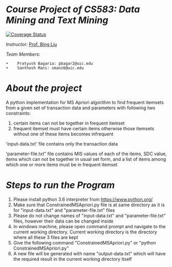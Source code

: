 ﻿_Course Project of CS583: Data Mining and Text Mining_
======================================================

[![Coverage Status](https://coveralls.io/repos/github/prats13bag/ConstrainedMSApriori/badge.svg?branch=master)](https://coveralls.io/github/prats13bag/ConstrainedMSApriori?branch=master)

_Instructor:_ [Prof. Bing Liu](https://www.cs.uic.edu/~liub/)

_Team Members:_

    •	 Pratyush Bagaria: pbagar2@uic.edu
    •	 Santhosh Mani: smani6@uic.edu



_About the project_
===================

A python implementation for MS Apriori algorithm to find frequent itemsets from a given set of transaction data and parameters with following two constraints:

1. certain items can not be together in frequent itemset
2. frequent itemset must have certain items otherwise those itemsets without one of these items becomes infrequent

'input-data.txt' file contains only the transaction data

'parameter-file.txt" file contains MIS values of each of the items, SDC value, items which can not be together in usual set form, and a list of items among which one or more items must be in frequent itemset


_Steps to run the Program_
===========================

1. Please install python 3.6 interpreter from https://www.python.org/
2. Make sure that ConstrainedMSApriori.py file is at same directory as it is for "input-data.txt" and "parameter-file.txt" files
3. Please do not change names of "input-data.txt" and "parameter-file.txt" files, however their data can be changed inside
4. In windows machine, please open command prompt and navigate to the current working directory. Current working directory is the directory where all these 3 files are kept
5. Give the following command "ConstrainedMSApriori.py" or "python ConstrainedMSApriori.py"
6. A new file will be generated with name "output-data.txt" which will have the required result in the current working directory itself